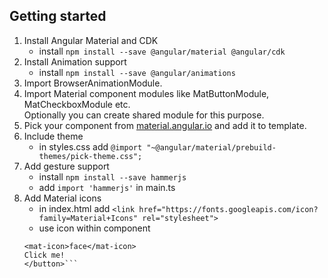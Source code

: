 ## Getting started

1. Install Angular Material and CDK
   - install ```npm install --save @angular/material @angular/cdk```
2. Install Animation support  
   - install ```npm install --save @angular/animations```
3. Import BrowserAnimationModule.  
4. Import Material component modules like MatButtonModule, MatCheckboxModule etc.  
Optionally you can create shared module for this purpose.  
5. Pick your component from [material.angular.io](http://material.angular.io) and add it to template.  
6. Include theme 
   - in styles.css add  ```@import "~@angular/material/prebuild-themes/pick-theme.css";```
7. Add gesture support  
   - install ```npm install --save hammerjs```  
   - add ```import 'hammerjs'``` in main.ts     
8. Add Material icons 
   - in index.html add  ```<link href="https://fonts.googleapis.com/icon?family=Material+Icons" rel="stylesheet">```
   - use icon within component
    ```<button mat-button>
    <mat-icon>face</mat-icon>
    Click me!
    </button>```
